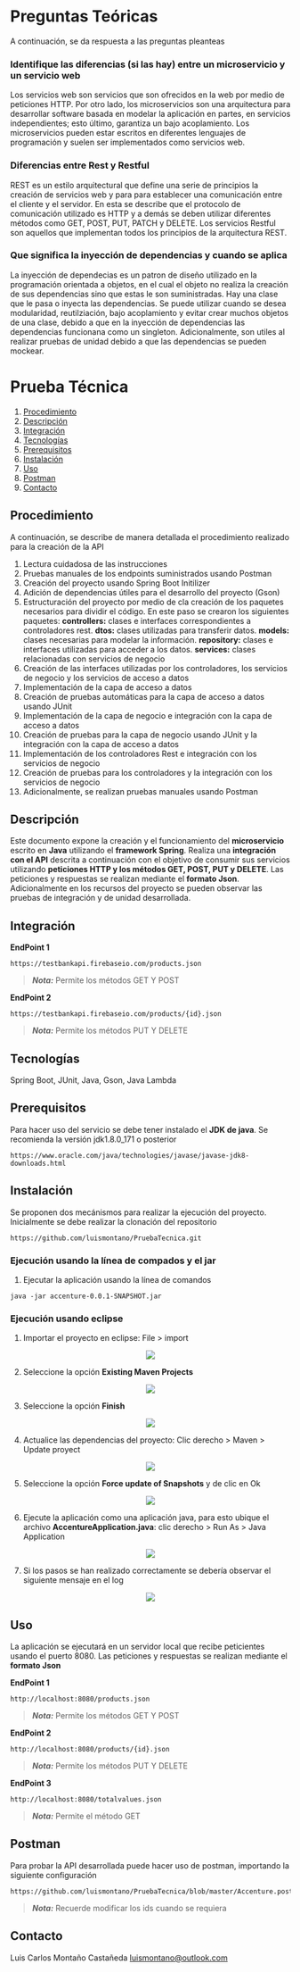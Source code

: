 # Preguntas Teóricas
A continuación, se da respuesta a las preguntas pleanteas

### Identifique las diferencias (si las hay) entre un microservicio y un servicio web
Los servicios web son servicios que son ofrecidos en la web por medio de peticiones HTTP. Por otro lado, los microservicios son una arquitectura para desarrollar software basada en modelar la aplicación en partes, en servicios independientes; esto último, garantiza un bajo acoplamiento. Los microservicios pueden estar escritos en diferentes lenguajes de programación y suelen ser implementados como servicios web.

### Diferencias entre Rest y Restful
REST es un estilo arquitectural que define una serie de principios la creación de servicios web y para para establecer una comunicación entre el cliente y el servidor. En esta se describe que el protocolo de comunicación utilizado es HTTP y a demás se deben utilizar diferentes métodos como GET, POST, PUT, PATCH y DELETE. Los servicios Restful son aquellos que implementan todos los principios de la arquitectura REST.

### Que significa la inyección de dependencias y cuando se aplica
La inyección de dependecias es un patron de diseño utilizado en la programación orientada a objetos, en el cual el objeto no realiza la creación de sus dependencias sino que estas le son suministradas. Hay una clase que le pasa o inyecta las dependencias. Se puede utilizar cuando se desea modularidad, reutilziación, bajo acoplamiento y evitar crear muchos objetos de una clase, debido a que en la inyección de dependencias las dependencias funcionana como un singleton. Adicionalmente, son utiles al realizar pruebas de unidad debido a que las dependencias se pueden mockear.

# Prueba Técnica

1. [Procedimiento](#Procedimiento)
2. [Descripción](#Descripción)
3. [Integración](#Integración)
4. [Tecnologías](#Tecnologías)
4. [Prerequisitos](#Prerequisitos)
5. [Instalación](#Instalación)
6. [Uso](#Uso)
7. [Postman](#Postman)
8. [Contacto](#Contacto)

## Procedimiento
A continuación, se describe de manera detallada el procedimiento realizado para la creación de la API
1. Lectura cuidadosa de las instrucciones
2. Pruebas manuales de los endpoints suministrados usando Postman
3. Creación del proyecto usando Spring Boot Initilizer
4. Adición de dependencias útiles para el desarrollo del proyecto (Gson)
5. Estructuración del proyecto por medio de cla creación de los paquetes necesarios para dividir el código. En este paso se crearon los siguientes paquetes: **controllers:** clases e interfaces correspondientes a controladores rest. **dtos:** clases utilizadas para transferir datos. **models:** clases necesarias para modelar la información. **repository:** clases e interfaces utilizadas para acceder a los datos. **services:** clases relacionadas con servicios de negocio
6. Creación de las interfaces utilizadas por los controladores, los servicios de negocio y los servicios de acceso a datos
7. Implementación de la capa de acceso a datos
8. Creación de pruebas automáticas para la capa de acceso a datos usando JUnit
9. Implementación de la capa de negocio e integración con la capa de acceso a datos
10. Creación de pruebas para la capa de negocio usando JUnit y la integración con la capa de acceso a datos
11. Implementación de los controladores Rest e integración con los servicios de negocio
12. Creación de pruebas para los controladores y la integración con los servicios de negocio
13. Adicionalmente, se realizan pruebas manuales usando Postman

## Descripción
Este documento expone la creación y el funcionamiento del **microservicio** escrito en **Java** utilizando el **framework Spring**. Realiza una **integración con el API** descrita a continuación con el objetivo de consumir sus servicios utilizando **peticiones HTTP y los métodos GET, POST, PUT y DELETE**. Las peticiones y respuestas se realizan mediante el **formato Json**. Adicionalmente en los recursos del proyecto se pueden observar las pruebas de integración y de unidad desarrollada.

## Integración

**EndPoint 1**
```
https://testbankapi.firebaseio.com/products.json
```
> **_Nota:_** Permite los métodos GET Y POST

**EndPoint 2**
```
https://testbankapi.firebaseio.com/products/{id}.json
```
> **_Nota:_** Permite los métodos PUT Y DELETE

## Tecnologías

Spring Boot, JUnit, Java, Gson, Java Lambda

## Prerequisitos

Para hacer uso del servicio se debe tener instalado el **JDK de java**. Se recomienda la versión jdk1.8.0_171 o posterior
```
https://www.oracle.com/java/technologies/javase/javase-jdk8-downloads.html
```

## Instalación

Se proponen dos mecánismos para realizar la ejecución del proyecto. Inicialmente se debe realizar la clonación del repositorio
```
https://github.com/luismontano/PruebaTecnica.git
```

### Ejecución usando la línea de compados y el jar

1. Ejecutar la aplicación usando la línea de comandos
```
java -jar accenture-0.0.1-SNAPSHOT.jar 
```

### Ejecución usando eclipse

1. Importar el proyecto en eclipse: File > import

<p align="center"><img src="https://github.com/luismontano/PruebaTecnica/blob/master/1.%20Importar.png"></p>

2. Seleccione la opción **Existing Maven Projects**

<p align="center"><img src="https://github.com/luismontano/PruebaTecnica/blob/master/2.%20Import%20Maven.png"></p>

3. Seleccione la opción **Finish**

<p align="center"><img src="https://github.com/luismontano/PruebaTecnica/blob/master/3.%20Import%20Maven.png"></p>

4. Actualice las dependencias del proyecto: Clic derecho > Maven > Update proyect

<p align="center"><img src="https://github.com/luismontano/PruebaTecnica/blob/master/4.%20Actualizar%20dependencias.png"></p>

5. Seleccione la opción **Force update of Snapshots** y de clic en Ok

<p align="center"><img src="https://github.com/luismontano/PruebaTecnica/blob/master/5.%20Actualizar%20dependencias.png"></p>

6. Ejecute la aplicación como una aplicación java, para esto ubique el archivo **AccentureApplication.java**: clic derecho > Run As > Java Application

<p align="center"><img src="https://github.com/luismontano/PruebaTecnica/blob/master/6.%20Ejecutar%20la%20aplicaci%C3%B3n.png"></p>

7. Si los pasos se han realizado correctamente se debería observar el siguiente mensaje en el log

<p align="center"><img src="https://github.com/luismontano/PruebaTecnica/blob/master/7.%20Log.png"></p>

## Uso

La aplicación se ejecutará en un servidor local que recibe peticientes usando el puerto 8080. Las peticiones y respuestas se realizan mediante el **formato Json**

**EndPoint 1**
```
http://localhost:8080/products.json
```
> **_Nota:_** Permite los métodos GET Y POST

**EndPoint 2**
```
http://localhost:8080/products/{id}.json
```
> **_Nota:_** Permite los métodos PUT Y DELETE

**EndPoint 3**
```
http://localhost:8080/totalvalues.json
```
> **_Nota:_** Permite el método GET

## Postman

Para probar la API desarrollada puede hacer uso de postman, importando la siguiente configuración
```
https://github.com/luismontano/PruebaTecnica/blob/master/Accenture.postman_collection.json
```
> **_Nota:_** Recuerde modificar los ids cuando se requiera

## Contacto
Luis Carlos Montaño Castañeda 
luismontano@outlook.com
